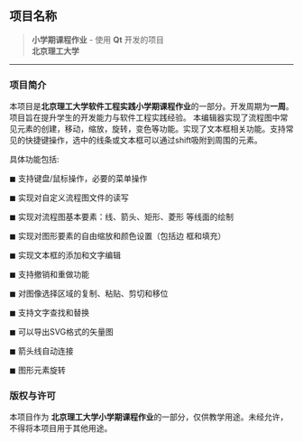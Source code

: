 ## **项目名称**

> **小学期课程作业** - 使用 **Qt** 开发的项目  
> **北京理工大学**  

---

### **项目简介**

本项目是**北京理工大学软件工程实践小学期课程作业**的一部分。开发周期为**一周**。项目旨在提升学生的开发能力与软件工程实践经验。
本编辑器实现了流程图中常见元素的创建，移动，缩放，旋转，变色等功能。实现了文本框相关功能。支持常见的快捷键操作，选中的线条或文本框可以通过shift吸附到周围的元素。

具体功能包括:

◼ 支持键盘/鼠标操作，必要的菜单操作 

◼ 实现对自定义流程图文件的读写

◼ 实现对流程图基本要素：线、箭头、矩形、菱形
等线面的绘制

◼ 实现对图形要素的自由缩放和颜色设置（包括边
框和填充）

◼ 实现文本框的添加和文字编辑

◼ 支持撤销和重做功能

◼ 对图像选择区域的复制、粘贴、剪切和移位

◼ 支持文字查找和替换

◼ 可以导出SVG格式的矢量图

◼ 箭头线自动连接

◼ 图形元素旋转


### **版权与许可**

本项目作为 **北京理工大学小学期课程作业**的一部分，仅供教学用途。未经允许，不得将本项目用于其他用途。
